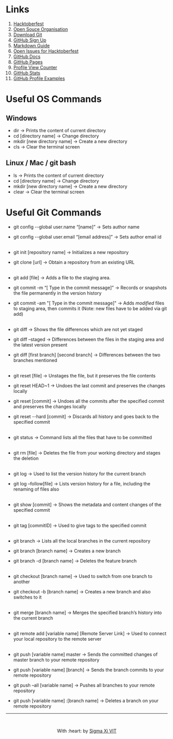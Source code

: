 # Links
1. [Hacktoberfest](https://hacktoberfest.digitalocean.com/)
2. [Open Souce Organisation](https://opensource.org/)
3. [Download Git](https://git-scm.com/downloads)
4. [GitHub Sign Up](https://github.com/signup)
5. [Markdown Guide](https://www.markdownguide.org/basic-syntax/)
6. [Open Issues for Hacktoberfest](https://github.com/search?q=hacktoberfest&state=open&type=Issues)
7. [GitHub Docs](https://docs.github.com/en)
8. [GitHub Pages](https://docs.github.com/en/pages)
9. [Profile View Counter](https://github.com/antonkomarev/github-profile-views-counter)
10. [GitHub Stats](https://github.com/anuraghazra/github-readme-stats)
11. [GitHub Profile Examples](https://github.com/abhisheknaiidu/awesome-github-profile-readme)


# Useful OS Commands

## Windows

* dir → Prints the content of current directory
* cd [directory name] → Change directory
* mkdir [new directory name] → Create a new directory
* cls → Clear the terminal screen

## Linux / Mac / git bash

* ls → Prints the content of current directory
* cd [directory name] → Change directory
* mkdir [new directory name] → Create a new directory
* clear → Clear the terminal screen

# Useful Git Commands

* git config --global user.name “[name]” → Sets author name
* git config --global user.email “[email address]” → Sets author email id
<br><br>

* git init [repository name] → Initializes a new repository
* git clone [url] → Obtain a repository from an existing URL
<br><br>

* git add [file] → Adds a file to the staging area.

* git commit -m “[ Type in the commit message]” → Records or snapshots the file permanently in the version history
* git commit -am "[ Type in the commit message]" → Adds *modified* files to staging area, then commits it (Note: new files have to be added via git add)
<br><br>

* git diff → Shows the file differences which are not yet staged
* git diff –staged → Differences between the files in the staging area and the latest version present
* git diff [first branch] [second branch] → Differences between the two branches mentioned
<br><br>

* git reset [file] → Unstages the file, but it preserves the file contents
* git reset HEAD~1 → Undoes the last commit and preserves the changes locally
* git reset [commit] → Undoes all the commits after the specified commit and preserves the changes locally
* git reset --hard [commit] → Discards all history and goes back to the specified commit
<br><br>

* git status → Command lists all the files that have to be committed
<br><br>

* git rm [file] → Deletes the file from your working directory and stages the deletion
<br><br>

* git log → Used to list the version history for the current branch
* git log –follow[file] → Lists version history for a file, including the renaming of files also
<br><br>

* git show [commit] → Shows the metadata and content changes of the specified commit
<br><br>

* git tag [commitID] → Used to give tags to the specified commit
<br><br>

* git branch → Lists all the local branches in the current repository
* git branch [branch name] → Creates a new branch
* git branch -d [branch name] → Deletes the feature branch
<br><br>

* git checkout [branch name] → Used to switch from one branch to another
* git checkout -b [branch name] → Creates a new branch and also switches to it
<br><br>

* git merge [branch name] → Merges the specified branch’s history into the current branch
<br><br>

* git remote add [variable name] [Remote Server Link] → Used to connect your local repository to the remote server
<br><br>

* git push [variable name] master → Sends the committed changes of master branch to your remote repository
* git push [variable name] [branch] → Sends the branch commits to your remote repository
* git push –all [variable name] → Pushes all branches to your remote repository
* git push [variable name] :[branch name] → Deletes a branch on your remote repository

<hr>
<br>
<p align="center">
	With :heart: by <a href="https://github.com/SIGMA-XI-VIT" target="_blank">Sigma Xi VIT</a>
</p>
